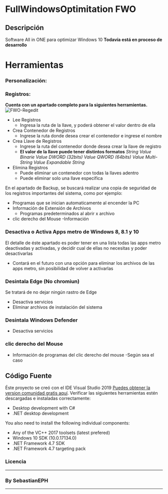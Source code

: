 # FullWindowsOptimitation FWO
<!-- Botones -->

<!-- Descripción -->
## Descripción
Software All in ONE para optimizar Windows 10
 **Todavía está en proceso de desarrollo**
<!-- Herramientas -->
# Herramientas
 ### Personalización:
 ### Registros:
 **Cuenta con un apartado completo para la siguientes herramientas.**
![FWO-Regedit](https://i.imgur.com/VxvRqCN.png)
- Lee Registros
    - Ingresa la ruta de la llave, y poderá obtener el valor dentro de ella
- Crea Contenedor de Registros
    - Ingrese la ruta donde desea crear el contenedor e ingrese el nombre
- Crea Llave de Registros
    - Ingrese la ruta del contenedor donde desea crear la llave de registro
    - **El valor de la llave puede tener distintos formatos**
            *String Value*
            *Binarie Value*
            *DWORD (32bits) Value*
            *QWORD (64bits) Value*
            *Multi-String Value*
            *Expandable String*     
- Elimina Registros
    - Puede eliminar un contenedor con todas la llaves adentro
    - Puede eliminar solo una llave especifica

En el apartado de Backup, se buscará realizar una copia de seguridad de los registros importantes del sistema, como por ejemplo:
- Programas que se inician automaticamente al encender la PC
- Información de Extensión de Archivos
    - Programas predeterminados al abrir x archivo
- clic derecho del Mouse
    -Información 
 ### Desactiva o Activa Apps metro de Windows 8, 8.1 y 10
 El detalle de éste apartado es poder tener en una lista todas las apps metro deactivadas y activadas, y decidir cual de ellas no necesitas y poder desactivarlas
 - Contará en el futuro con una opción para eliminar los archivos de las apps metro, sin posibilidad de volver a activarlas
 ### Desintala Edge (No chromiun)
 Se tratará de no dejar ningún rastro de Edge
- Desactiva servicios
- Eliminar archivos de instalación del sistema
 ### Desintala Windows Defender
- Desactiva servicios
 ### clic derecho del Mouse
- Información de programas del clic derecho del mouse
    -Según sea el caso
<!--  -->
<!--  -->
<!--  -->
<!--  -->
<!--  -->
<!--  -->
<!--  -->
<!--  -->
<!--  -->
<!--  -->
<!--  -->
<!-- Información de codificación -->
## Código Fuente
Éste proyecto se creó con el IDE Visual Studio 2019 [Puedes obtener la version comunidad gratis aquí](https://www.visualstudio.com/vs/community/).
Verificar las siguientes herramientas estén descargadas e instaladas correctamente:

- Desktop development with C#
- .NET desktop development

You also need to install the following individual components:

- Any of the VC++ 2017 toolsets (latest prefered)
- Windows 10 SDK (10.0.17134.0)
- .NET Framework 4.7 SDK
- .NET Framework 4.7 targeting pack


<!-- Licencia -->
### Licencia

<!-- Creador  -->
---
### By SebastianEPH
---
